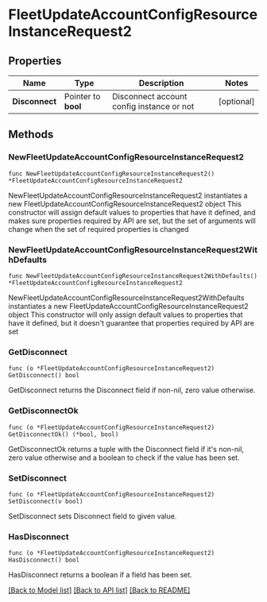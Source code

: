 # FleetUpdateAccountConfigResourceInstanceRequest2

## Properties

Name | Type | Description | Notes
------------ | ------------- | ------------- | -------------
**Disconnect** | Pointer to **bool** | Disconnect account config instance or not | [optional] 

## Methods

### NewFleetUpdateAccountConfigResourceInstanceRequest2

`func NewFleetUpdateAccountConfigResourceInstanceRequest2() *FleetUpdateAccountConfigResourceInstanceRequest2`

NewFleetUpdateAccountConfigResourceInstanceRequest2 instantiates a new FleetUpdateAccountConfigResourceInstanceRequest2 object
This constructor will assign default values to properties that have it defined,
and makes sure properties required by API are set, but the set of arguments
will change when the set of required properties is changed

### NewFleetUpdateAccountConfigResourceInstanceRequest2WithDefaults

`func NewFleetUpdateAccountConfigResourceInstanceRequest2WithDefaults() *FleetUpdateAccountConfigResourceInstanceRequest2`

NewFleetUpdateAccountConfigResourceInstanceRequest2WithDefaults instantiates a new FleetUpdateAccountConfigResourceInstanceRequest2 object
This constructor will only assign default values to properties that have it defined,
but it doesn't guarantee that properties required by API are set

### GetDisconnect

`func (o *FleetUpdateAccountConfigResourceInstanceRequest2) GetDisconnect() bool`

GetDisconnect returns the Disconnect field if non-nil, zero value otherwise.

### GetDisconnectOk

`func (o *FleetUpdateAccountConfigResourceInstanceRequest2) GetDisconnectOk() (*bool, bool)`

GetDisconnectOk returns a tuple with the Disconnect field if it's non-nil, zero value otherwise
and a boolean to check if the value has been set.

### SetDisconnect

`func (o *FleetUpdateAccountConfigResourceInstanceRequest2) SetDisconnect(v bool)`

SetDisconnect sets Disconnect field to given value.

### HasDisconnect

`func (o *FleetUpdateAccountConfigResourceInstanceRequest2) HasDisconnect() bool`

HasDisconnect returns a boolean if a field has been set.


[[Back to Model list]](../README.md#documentation-for-models) [[Back to API list]](../README.md#documentation-for-api-endpoints) [[Back to README]](../README.md)


